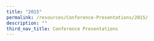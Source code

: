 ```yaml
---
title: "2015"
permalink: /resources/Conference-Presentations/2015/
description: ""
third_nav_title: Conference Presentations
---
```

